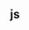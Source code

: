 ## js

<w-link-wrapper :links="[
{label: '下载文件封装', link: '/javascript/copy.html'},
{label: '自定义按钮复制文本', link: '/javascript/download.html'},
]" />
